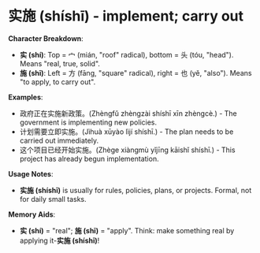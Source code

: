 # **实施 (shíshī) - implement; carry out**

**Character Breakdown**:  
- **实 (shí)**: Top = 宀 (mián, "roof" radical), bottom = 头 (tóu, "head"). Means "real, true, solid".  
- **施 (shī)**: Left = 方 (fāng, "square" radical), right = 也 (yě, "also"). Means "to apply, to carry out".

**Examples**:  
- 政府正在实施新政策。(Zhèngfǔ zhèngzài shíshī xīn zhèngcè.) - The government is implementing new policies.  
- 计划需要立即实施。(Jìhuà xūyào lìjí shíshī.) - The plan needs to be carried out immediately.  
- 这个项目已经开始实施。(Zhège xiàngmù yǐjīng kāishǐ shíshī.) - This project has already begun implementation.

**Usage Notes**:  
- **实施 (shíshī)** is usually for rules, policies, plans, or projects. Formal, not for daily small tasks.

**Memory Aids**:  
- **实 (shí)** = "real"; **施 (shī)** = "apply". Think: make something real by applying it-**实施 (shíshī)**!